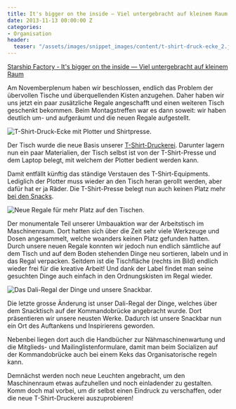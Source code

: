 ```yaml
---
title: It's bigger on the inside — Viel untergebracht auf kleinem Raum
date: 2013-11-13 00:00:00 Z
categories:
- Organisation
header:
  teaser: "/assets/images/snippet_images/content/t-shirt-druck-ecke_2.jpeg"
---
```


[Starship Factory - It's bigger on the inside — Viel untergebracht auf kleinem Raum](https://starship-factory.ch/2013/11/13/its-bigger-on-the-inside-viel-untergebracht-auf-kleinem-raum/)

Am Novemberplenum haben wir beschlossen, endlich das Problem der übervollen Tische und überquellenden Kisten anzugehen. Daher haben wir uns jetzt ein paar zusätzliche Regale angeschafft und einen weiteren Tisch geschenkt bekommen. Beim Montagstreffen war es dann soweit: wir haben deutlich um- und aufgeräumt und die neuen Regale aufgestellt.

![T-Shirt-Druck-Ecke mit Plotter und Shirtpresse.](https://starship-factory.ch/media/snippet_images/content/t-shirt-druck-ecke_2.jpeg "T-Shirt-Druck-Ecke mit Plotter und Shirtpresse.")

Der Tisch wurde die neue Basis unserer [T-Shirt-Druckerei](http://wiki.starship-factory.ch/Equipment/T-Shirt_Druck/ "Weitere Informationen zum T-Shirt-Druck in der Starship Factory."). Darunter lagern nun ein paar Materialien, der Tisch selbst ist von der T-Shirt-Presse und dem Laptop belegt, mit welchem der Plotter bedient werden kann.

Damit entfällt künftig das ständige Verstauen des T-Shirt-Equipments. Lediglich der Plotter muss wieder an den Tisch heran gerollt werden, aber dafür hat er ja Räder. Die T-Shirt-Presse belegt nun auch keinen Platz mehr [bei den Snacks](http://wiki.starship-factory.ch/Einkauf/Snacks/ "Eine Aufzählung der Snacks in der Starship Factory, inklusve Preisen.").

![Neue Regale für mehr Platz auf den Tischen.](https://starship-factory.ch/media/snippet_images/content/neue-regale-fur-mehr-platz-auf-den-tischen_2.jpeg "Neue Regale für mehr Platz auf den Tischen.")

Der monumentale Teil unserer Umbauaktion war der Arbeitstisch im Maschinenraum. Dort hatten sich über die Zeit sehr viele Werkzeuge und Dosen angesammelt, welche woanders keinen Platz gefunden hatten. Durch unsere neuen Regale konnten wir jedoch nun endlich sämtliche auf dem Tisch und auf dem Boden stehenden Dinge neu sortieren, labeln und in das Regal verpacken. Seitdem ist die Tischfläche (rechts im Bild) endlich wieder frei für die kreative Arbeit! Und dank der Label findet man seine gesuchten Dinge auch einfach in den Ordnungskisten im Regal wieder.

![Das Dali-Regal der Dinge und unsere Snackbar.](https://starship-factory.ch/media/snippet_images/content/dali-regal-und-snack-bar_2.jpeg "Das Dali-Regal der Dinge und unsere Snackbar.")

Die letzte grosse Änderung ist unser Dali-Regal der Dinge, welches über dem Snacktisch auf der Kommandobrücke angebracht wurde. Dort präsentieren wir unsere neusten Werke. Dadurch ist unsere Snackbar nun ein Ort des Auftankens und Inspirierens geworden.

Nebenbei liegen dort auch die Handbücher zur Nähmaschinenwartung und die Mitglieds- und Mailinglistenformulare, damit man beim Socializen auf der Kommandobrücke auch bei einem Keks das Organisatorische regeln kann.

Demnächst werden noch neue Leuchten angebracht, um den Maschinenraum etwas aufzuhellen und noch einladender zu gestalten. Komm doch mal vorbei, um dir selbst einen Eindruck zu verschaffen, oder die neue T-Shirt-Druckerei auszuprobieren!
